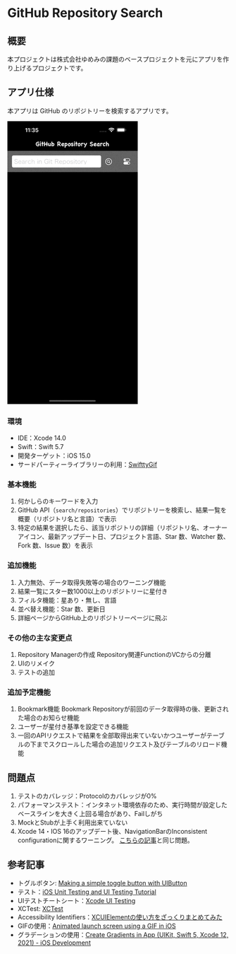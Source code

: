 # GitHub Repository Search

  

## 概要

  

本プロジェクトは株式会社ゆめみの課題のベースプロジェクトを元にアプリを作り上げるプロジェクトです。

  

## アプリ仕様

  

本アプリは GitHub のリポジトリーを検索するアプリです。

 
![動作イメージ](README_Images/app.gif)

  

### 環境

- IDE：Xcode 14.0
- Swift：Swift 5.7
- 開発ターゲット：iOS 15.0
- サードパーティーライブラリーの利用：[SwifttyGif](https://github.com/kirualex/SwiftyGif)


### 基本機能

1. 何かしらのキーワードを入力
2. GitHub API（`search/repositories`）でリポジトリーを検索し、結果一覧を概要（リポジトリ名と言語）で表示
3. 特定の結果を選択したら、該当リポジトリの詳細（リポジトリ名、オーナーアイコン、最新アップデート日、プロジェクト言語、Star 数、Watcher 数、Fork 数、Issue 数）を表示


### 追加機能

1. 入力無効、データ取得失敗等の場合のワーニング機能
2. 結果一覧にスター数1000以上のリポジトリーに星付き
3. フィルタ機能：星あり・無し、言語
4. 並べ替え機能：Star 数、更新日
5. 詳細ページからGitHub上のリポジトリーページに飛ぶ


### その他の主な変更点

1. Repository Managerの作成
Repository関連FunctionのVCからの分離
2. UIのリメイク
3. テストの追加

  
### 追加予定機能

1. Bookmark機能
    Bookmark Repositoryが前回のデータ取得時の後、更新された場合のお知らせ機能
2. ユーザーが星付き基準を設定できる機能
3. 一回のAPIリクエストで結果を全部取得出来ていないかつユーザーがテーブルの下までスクロールした場合の追加リクエスト及びテーブルのリロード機能
  


## 問題点

  
1. テストのカバレッジ：Protocolのカバレッジが0%
2. パフォーマンステスト：インタネット環境依存のため、実行時間が設定したベースラインを大きく上回る場合があり、Failしがち
3. MockとStubが上手く利用出来ていない
4. Xcode 14・IOS 16のアップデート後、NavigationBarのInconsistent configurationに関するワーニング。 [こちらの記事](https://developer.apple.com/forums/thread/714278)と同じ問題。

  
  
## 参考記事

  
- トグルボタン: [Making a simple toggle button with UIButton](https://medium.com/@craiggrummitt/making-a-simple-toggle-button-with-uibutton-e9c69a9deb0b)
- テスト：[iOS Unit Testing and UI Testing Tutorial](https://www.raywenderlich.com/21020457-ios-unit-testing-and-ui-testing-tutorial)
- UIテストチートシート：[Xcode UI Testing](https://www.raywenderlich.com/21020457-ios-unit-testing-and-ui-testing-tutorial)
- XCTest: [XCTest](https://developer.apple.com/documentation/xctest#2870839)
- Accessibility Identifiers：[XCUIElementの使い方をざっくりまとめてみた](https://qiita.com/terry-private/items/81c07510d90d5946d0fc)
- GIFの使用：[Animated launch screen using a GIF in iOS](https://www.amerhukic.com/animating-launch-screen-using-gif)
- グラデーションの使用：[Create Gradients in App (UIKit, Swift 5, Xcode 12, 2021) - iOS Development](https://www.youtube.com/watch?v=Qk_H0mlSIQc)
